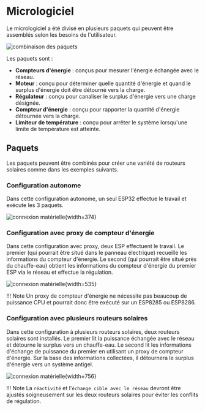 # Micrologiciel

Le micrologiciel a été divisé en plusieurs paquets qui peuvent être assemblés selon les besoins de l'utilisateur.

![combinaison des paquets](images/packages.drawio.png)

Les paquets sont :

* **Compteurs d'énergie** : conçus pour mesurer l'énergie échangée avec le réseau.
* **Moteur** : conçu pour déterminer quelle quantité d'énergie et quand le surplus d'énergie doit être détourné vers la charge.
* **Régulateur** : conçu pour canaliser le surplus d'énergie vers une charge désignée.
* **Compteur d'énergie** : conçu pour rapporter la quantité d'énergie détournée vers la charge.
* **Limiteur de température** : conçu pour arrêter le système lorsqu'une limite de température est atteinte.

## Paquets

Les paquets peuvent être combinés pour créer une variété de routeurs solaires comme dans les exemples suivants.

### Configuration autonome

Dans cette configuration autonome, un seul ESP32 effectue le travail et exécute les 3 paquets.

![connexion matérielle](images/standalone.drawio.png){width=374}

### Configuration avec proxy de compteur d'énergie

Dans cette configuration avec proxy, deux ESP effectuent le travail. Le premier (qui pourrait être situé dans le panneau électrique) recueille les informations du compteur d'énergie. Le second (qui pourrait être situé près du chauffe-eau) obtient les informations du compteur d'énergie du premier ESP via le réseau et effectue la régulation.

![connexion matérielle](images/with_proxy.drawio.png){width=535}

!!! Note
    Un proxy de compteur d'énergie ne nécessite pas beaucoup de puissance CPU et pourrait donc être exécuté sur un ESP8285 ou ESP8286.

### Configuration avec plusieurs routeurs solaires

Dans cette configuration à plusieurs routeurs solaires, deux routeurs solaires sont installés. Le premier lit la puissance échangée avec le réseau et détourne le surplus vers un chauffe-eau. Le second lit les informations d'échange de puissance du premier en utilisant un proxy de compteur d'énergie. Sur la base des informations collectées, il détournera le surplus d'énergie vers un système antigel.

![connexion matérielle](images/multiple_routers.drawio.png){width=756}

!!! Note
    La `réactivité` et l'`échange cible avec le réseau` devront être ajustés soigneusement sur les deux routeurs solaires pour éviter les conflits de régulation.
